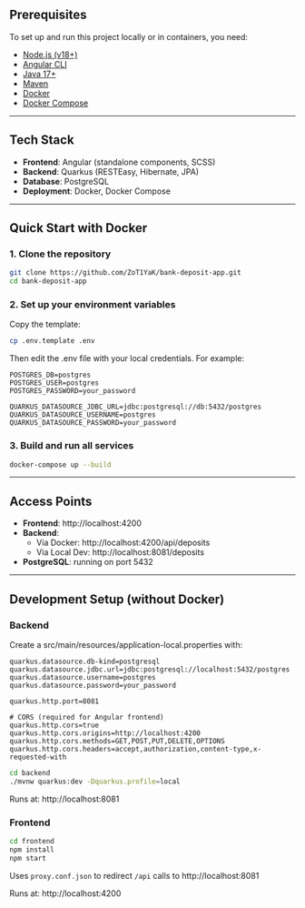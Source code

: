 ## Prerequisites

To set up and run this project locally or in containers, you need:

- [Node.js (v18+)](https://nodejs.org/)
- [Angular CLI](https://angular.io/cli)
- [Java 17+](https://adoptium.net/)
- [Maven](https://maven.apache.org/)
- [Docker](https://www.docker.com/)
- [Docker Compose](https://docs.docker.com/compose/)

---

##  Tech Stack

- **Frontend**: Angular (standalone components, SCSS)
- **Backend**: Quarkus (RESTEasy, Hibernate, JPA)
- **Database**: PostgreSQL
- **Deployment**: Docker, Docker Compose

---

## Quick Start with Docker

### 1. Clone the repository

```bash
git clone https://github.com/ZoT1YaK/bank-deposit-app.git
cd bank-deposit-app
```


### 2. Set up your environment variables

Copy the template:
```bash
cp .env.template .env
```

Then edit the .env file with your local credentials. For example:
```env
POSTGRES_DB=postgres
POSTGRES_USER=postgres
POSTGRES_PASSWORD=your_password

QUARKUS_DATASOURCE_JDBC_URL=jdbc:postgresql://db:5432/postgres
QUARKUS_DATASOURCE_USERNAME=postgres
QUARKUS_DATASOURCE_PASSWORD=your_password
```

### 3. Build and run all services

```bash
docker-compose up --build
```

---

## Access Points
- **Frontend**: http://localhost:4200
- **Backend**: 
  - Via Docker: http://localhost:4200/api/deposits
  - Via Local Dev: http://localhost:8081/deposits
- **PostgreSQL**: running on port 5432

---

## Development Setup (without Docker)

### Backend

Create a src/main/resources/application-local.properties with:

```properties
quarkus.datasource.db-kind=postgresql
quarkus.datasource.jdbc.url=jdbc:postgresql://localhost:5432/postgres
quarkus.datasource.username=postgres
quarkus.datasource.password=your_password

quarkus.http.port=8081

# CORS (required for Angular frontend)
quarkus.http.cors=true
quarkus.http.cors.origins=http://localhost:4200
quarkus.http.cors.methods=GET,POST,PUT,DELETE,OPTIONS
quarkus.http.cors.headers=accept,authorization,content-type,x-requested-with
```

```bash
cd backend
./mvnw quarkus:dev -Dquarkus.profile=local
```
Runs at: http://localhost:8081

### Frontend

```bash
cd frontend
npm install
npm start
```
Uses `proxy.conf.json` to redirect `/api` calls to http://localhost:8081

Runs at: http://localhost:4200